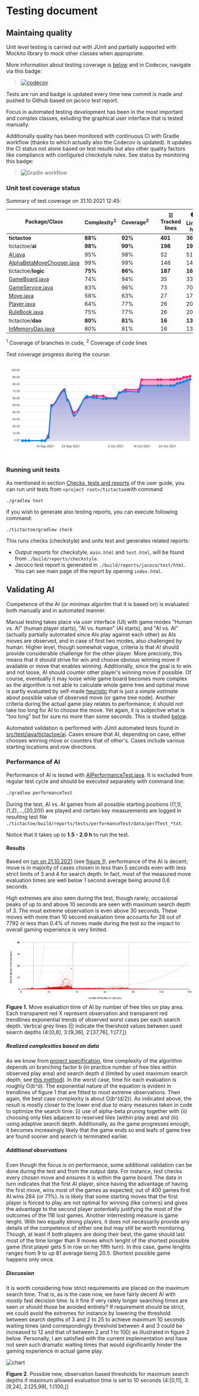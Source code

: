 # Testing document

## Maintaing quality 
Unit level testing is carried out with JUnit and partially supported with Mockito library to mock other classes when appropriate. 

More information about testing coverage is [below](#unit-test-coverage-status) and in Codecov, navigate via this badge:

> [![codecov](https://codecov.io/gh/toniramo/tic-tac-toe/branch/main/graph/badge.svg?token=08l4tRIjI8)](https://codecov.io/gh/toniramo/tic-tac-toe)

Tests are run and badge is updated every time new commit is made and pushed to Github based on jacoco test report.

Focus in automated testing development has been in the most important and complex classes, exluding the graphical user interface that is tested manually.

Additionally quality has been monitored with continuous CI with Gradle workflow (thanks to which actually also the Codecov is updated). It updates the CI status not alone based on test results but also other quality factors like compliance with configured checkstyle rules. See status by monitoring this badge: 
> ![Gradle workflow](https://github.com/toniramo/tic-tac-toe/actions/workflows/gradle.yml/badge.svg)

### Unit test coverage status

Summary of test coverage on 31.10.2021 12:45:


| Package/Class  | Complexity<sup>1</sup> | Coverage<sup>2</sup>  | | ☰ Tracked lines   |  🟢 Lines hit | 🟡 Lines partials  | 🔴 Lines missed  |
| ------------- | ------------- | ------------- | ------------- | ------------- | ------------- | ------------- | ------------- |
| **tictactoe**     | **88%**  | **92%** | |**401** | **369** | **15** | **17** |
| tictactoe/**ai**   | **98%**  | **99%** | |**198**	| **196** |	**2** |	**0** |
| [AI.java](https://app.codecov.io/gh/toniramo/tic-tac-toe/blob/main/tic-tac-toe/src/main/java/tictactoe/ai/AI.java)   | 95%  | 98% | | 52	| 51	| 1	| 0 |
| [AlphaBetaMoveChooser.java](https://app.codecov.io/gh/toniramo/tic-tac-toe/blob/main/tic-tac-toe/src/main/java/tictactoe/ai/AlphaBetaMoveChooser.java)   | 99%  | 99% | | 146 |	145 |	1 |	0 |
| tictactoe/**logic**   | **75%**  | **86%** | | **187** |	**160**	| **13**	 | **14** |
| [GameBoard.java](https://app.codecov.io/gh/toniramo/tic-tac-toe/blob/main/tic-tac-toe/src/main/java/tictactoe/logic/GameBoard.java)  | 74%  | 94% | |	35	| 33	| 2	| 0 |
| [GameService.java](https://app.codecov.io/gh/toniramo/tic-tac-toe/blob/main/tic-tac-toe/src/main/java/tictactoe/logic/GameService.java)  | 83%  | 96% | | 73	| 70	| 1	| 2 |
| [Move.java](https://app.codecov.io/gh/toniramo/tic-tac-toe/blob/main/tic-tac-toe/src/main/java/tictactoe/logic/Move.java)  | 58%  | 63% | |	27	|  17	| 5	| 5 |
| [Player.java](https://app.codecov.io/gh/toniramo/tic-tac-toe/blob/main/tic-tac-toe/src/main/java/tictactoe/logic/Player.java)  | 64%  | 77% | 	| 26	| 20	| 2	| 4 |
| [RuleBook.java](https://app.codecov.io/gh/toniramo/tic-tac-toe/blob/main/tic-tac-toe/src/main/java/tictactoe/logic/RuleBook.java)  | 75%  | 77% |  |	26	| 20 | 3 | 3 |
| tictactoe/**dao**  | **80%**  | **81%** | | **16**	| **13** | **0** |	**3** |
| [InMemoryDao.java](https://app.codecov.io/gh/toniramo/tic-tac-toe/blob/main/tic-tac-toe/src/main/java/tictactoe/dao/InMemoryDao.java) | 80%  | 81% | | 16	| 13	| 0	 | 3 |

<sup>1</sup>  Coverage of branches in code, <sup>2</sup>  Coverage of code lines

Test coverage progress during the course:

![Coverage chart](./images/av7ov96w.svg)

### Running unit tests

As mentioned in section [Checks, tests and reports](https://github.com/toniramo/tic-tac-toe/blob/main/documentation/user_guide.md#checks-tests-and-reports) of the user guide, you can run unit tests from `<project root>/tictactoe`with command
```
./gradlew test
```

If you wish to generate also testing reports, you can execute following command:
```
./tictactoe/gradlew check
```
This runs checks (checkstyle) and units test and generates related reports:
   - Output reports for checkstyle, `main.html` and `test.html`, will be found from `./build/reports/checkstyle`.
   - Jacoco test report is generated in `./build/reports/jacoco/test/html`. You can see main page of the report by opening `index.html`.

## Validating AI
Competence of the AI (or minimax algoritm that it is based on) is evaluated both manually and in automated manner. 

Manual testing takes place via user interface (UI) with game modes "Human vs. AI" (human player starts), "AI vs. human" (AI starts), and "AI vs. AI" (actually partially automated since AIs play against each other) as AIs moves are observed, and in case of first two modes, also challenged by human. Higher level, though somewhat vague, criteria is that AI should provide considerable challenge for the other player. More precicely, this means that it should strive for win and choose obvious winning move if available or move that enables winning. Additionally, since the goal is to win and not loose, AI should counter other player's winning move if possible. Of course, eventually it may loose while game board becomes more complex as the algorithm is not able to calculate whole game tree and optimal move is partly evaluated by self-made [heuristic](https://github.com/toniramo/tic-tac-toe/blob/951a5f7fa3ccbc18bea8dac81f3d9b42b89210a0/tic-tac-toe/src/main/java/tictactoe/ai/AlphaBetaMoveChooser.java#L326) that is just a simple _estimate_ about possible value of observed move (or game tree node). Another criteria during the actual game play relates to performance; it should not take too long for AI to choose the move. Yet again, it is subjective what is "too long" but for sure no more than some seconds. This is studied [below](#perforance-of-ai). 

Automated validation is performed with JUnit automated tests found in [src/test/java/tictactoe/ai](https://github.com/toniramo/tic-tac-toe/tree/main/tic-tac-toe/src/test/java/tictactoe/ai). Cases ensure that AI, depending on case, either chooses winning move or counters that of other's. Cases include various starting locations and row directions. 

### Performance of AI

Performance of AI is tested with [AIPerformanceTest.java](https://github.com/toniramo/tic-tac-toe/blob/main/tic-tac-toe/src/test/java/tictactoe/ai/AIPerformanceTest.java). It is excluded from regular test cycle and should be executed separately with command line:
```sh
./gradlew performanceTest
```
During the test, AI vs. AI games from all possible starting positions ((1,1),(1,2),...,(20,20)) are played and certain key measurements are logged in resulting test file `./tictactoe/build/reports/tests/performanceTest/data/perfTest_*txt`.

Notice that it takes up to **1.5 - 2.0 h** to run the test.

#### Results

Based on [run on 21.10.2021](./test_data/performance_test_20211021.txt) (see [figure 1](#figure1)), performance of the AI is decent; move is in majority of cases chosen in less than 5 seconds even with less strict limits of 3 and 4 for search depth. In fact, most of the measured move evaluation times are well below 1 second average being around 0.6 seconds. 

High extremes are also seen during the test, though rarely; occasional peaks of up to and above 10 seconds are seen with maximum search depth of 3. The most extreme observation is even above 30 seconds. These moves with more than 10 second evaluation time accounts for 28 out of 7792 or less than 0.4% of moves made during the test so the impact to overall gaming experience is very limited.

![result](./test_data/performance_test_20211021_2.png)
<a name="figure1"></a>
**Figure 1.** Move evaluation time of AI by number of free tiles on play area. Each transparent red X represent observation and transparent red trendlines exponential trends of observed worst cases per each search depth. Vertical grey lines (|) indicate the thershold values between used search depths (4:\[0,8\], 3:\[9,36\], 2:\[37,76\], 1:\[77,\[)

##### Realized complexities based on data

As we know from [project specification](https://github.com/toniramo/tic-tac-toe/blob/main/documentation/project_specification.md#expected-time-and-space-complexities-of-the-program), time complexity of the algorithm depends on branching factor b (in practice number of free tiles within observed play area) and search depth d (limited by used maximum search depth, see [this method](https://github.com/toniramo/tic-tac-toe/blob/179c57bc7a7026f39a7717c85384f284690b3620/tic-tac-toe/src/main/java/tictactoe/ai/AlphaBetaMoveChooser.java#L132)). In the worst case, time for each evaluation is roughly O(b^d). The exponential nature of the equation is evident in trendlines of figure 1 that are fitted to most extreme observations. Then again, the best case complexity is about O(b^(d/2)). As indicated above, the result is mostly closer to the lower end due to many measures taken in code to optimize the search time: 
(i) use of alpha-beta pruning together with 
(ii) choosing only tiles adjacent to reserved tiles (within play area) and
(iii) using adaptive search depth. Additionally, as the game progresses enough, it becomes increasingly likely that the game ends so end leafs of game tree are found sooner and search is terminated earlier.

##### Additional observations

Even though the focus is on performance, some additional validation can be done during the test and from the output data. For instance, test checks every chosen move and ensures it is within the game board. The data in turn indicates that the first AI player, since having the advantage of having the first move, wins most of the games as expected; out of 400 games first AI wins 284 (or 71%). Is is likely that some starting moves that the first player is forced to play are not optimal for winning (like corners) and gives the advantage to the second player potentially justifying the most of the outcomes of the 116 lost games. Another interresting measure is game lenght. With two equally strong players, it does not necessarily provide any details of the competence of either one but may still be worth monitoring. Though, at least if both players are doing their best, the game should last most of the time longer than 9 moves which lenght of the shortest possible game (first player gets 5 in row on her fifth turn). In this case, game lenghts ranges from 9 to up 81 average being 20.5. Shortest possible game happens only once.

##### Discussion

It is worth considering how strict requirements are placed on the maximum search time. That is, as is the case now, we have fairly decent AI with _mostly_ fast decision time. Is it fine if very ralely longer searching times are seen or should those be avoided entirely? If requirement should be strict, we could avoid the extremes for instance by lowering the threshold between search depths of 3 and 2 to 25 to achieve maximum 10 seconds waiting times (and correspondingly threshold between 4 and 3 could be increased to 12 and that of between 2 and 1 to 100) as illustrated in figure 2 below. Personally, I am satisfied with the current implementation and have not seen such dramatic waiting times that would significantly hinder the gaming experience in actual game play.

![chart](https://user-images.githubusercontent.com/47885648/139415241-46503d1a-7f21-462e-9037-ebacfc8b3640.png)

**Figure 2**. Possible new, observation based thresholds for maximum search depths if maximum allowed evaluation time is set to 10 seconds (4:\[0,11\], 3:\[9,24\], 2:\[25,99\], 1:\[100,\[)

